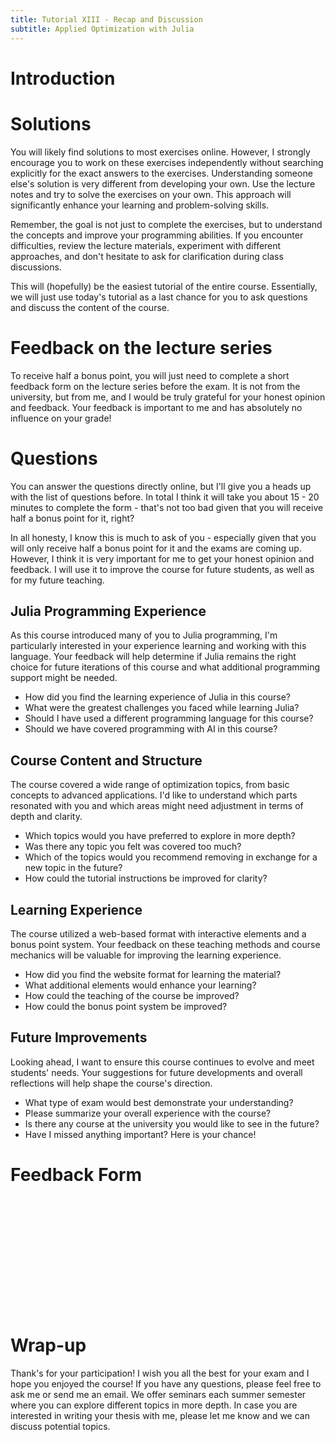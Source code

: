 ```yaml
---
title: Tutorial XIII - Recap and Discussion
subtitle: Applied Optimization with Julia
---
```



# Introduction

# Solutions

You will likely find solutions to most exercises online. However, I strongly encourage you to work on these exercises independently without searching explicitly for the exact answers to the exercises. Understanding someone else's solution is very different from developing your own. Use the lecture notes and try to solve the exercises on your own. This approach will significantly enhance your learning and problem-solving skills.

Remember, the goal is not just to complete the exercises, but to understand the concepts and improve your programming abilities. If you encounter difficulties, review the lecture materials, experiment with different approaches, and don't hesitate to ask for clarification during class discussions.

This will (hopefully) be the easiest tutorial of the entire course. Essentially, we will just use today's tutorial as a last chance for you to ask questions and discuss the content of the course.

# Feedback on the lecture series

To receive half a bonus point, you will just need to complete a short feedback form on the lecture series before the exam. It is not from the university, but from me, and I would be truly grateful for your honest opinion and feedback. Your feedback is important to me and has absolutely no influence on your grade!

# Questions

You can answer the questions directly online, but I'll give you a heads up with the list of questions before. In total I think it will take you about 15 - 20 minutes to complete the form - that's not too bad given that you will receive half a bonus point for it, right?

In all honesty, I know this is much to ask of you - especially given that you will only receive half a bonus point for it and the exams are coming up. However, I think it is very important for me to get your honest opinion and feedback. I will use it to improve the course for future students, as well as for my future teaching.

## Julia Programming Experience

As this course introduced many of you to Julia programming, I'm particularly interested in your experience learning and working with this language. Your feedback will help determine if Julia remains the right choice for future iterations of this course and what additional programming support might be needed.

-   How did you find the learning experience of Julia in this course?
-   What were the greatest challenges you faced while learning Julia?
-   Should I have used a different programming language for this course?
-   Should we have covered programming with AI in this course?

## Course Content and Structure

The course covered a wide range of optimization topics, from basic concepts to advanced applications. I'd like to understand which parts resonated with you and which areas might need adjustment in terms of depth and clarity.

-   Which topics would you have preferred to explore in more depth?
-   Was there any topic you felt was covered too much?
-   Which of the topics would you recommend removing in exchange for a new topic in the future?
-   How could the tutorial instructions be improved for clarity?

## Learning Experience

The course utilized a web-based format with interactive elements and a bonus point system. Your feedback on these teaching methods and course mechanics will be valuable for improving the learning experience.

-   How did you find the website format for learning the material?
-   What additional elements would enhance your learning?
-   How could the teaching of the course be improved?
-   How could the bonus point system be improved?

## Future Improvements

Looking ahead, I want to ensure this course continues to evolve and meet students' needs. Your suggestions for future developments and overall reflections will help shape the course's direction.

-   What type of exam would best demonstrate your understanding?
-   Please summarize your overall experience with the course?
-   Is there any course at the university you would like to see in the future?
-   Have I missed anything important? Here is your chance!

# Feedback Form

<iframe data-tally-src="https://tally.so/embed/w58Z5E?alignLeft=1&amp;hideTitle=1&amp;transparentBackground=1&amp;dynamicHeight=1" loading="lazy" width="100%" height="181" frameborder="0" marginheight="0" marginwidth="0" title="Feedback: Applied Optimization">
</iframe>
<script>var d=document,w="https://tally.so/widgets/embed.js",v=function(){"undefined"!=typeof Tally?Tally.loadEmbeds():d.querySelectorAll("iframe[data-tally-src]:not([src])").forEach((function(e){e.src=e.dataset.tallySrc}))};if("undefined"!=typeof Tally)v();else if(d.querySelector('script[src="'+w+'"]')==null){var s=d.createElement("script");s.src=w,s.onload=v,s.onerror=v,d.body.appendChild(s);}</script>

# Wrap-up

Thank's for your participation! I wish you all the best for your exam and I hope you enjoyed the course! If you have any questions, please feel free to ask me or send me an email. We offer seminars each summer semester where you can explore different topics in more depth. In case you are interested in writing your thesis with me, please let me know and we can discuss potential topics.
